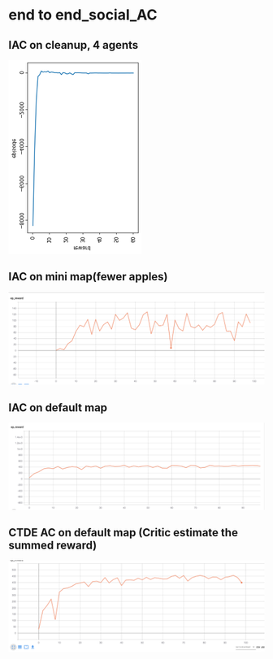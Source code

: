 # end to end_social_AC

## IAC on cleanup, 4 agents
![image](https://github.com/xuezzee/endtoend_social_pg/blob/master/picture/cleanup_IAC_RNN_4agents.png?raw=true)

## IAC on mini map(fewer apples)
![image](https://github.com/xuezzee/endtoend_social_pg/blob/IAC/picture/IAC_on_mini_map.png?raw=true)





## IAC on default map
![image](https://github.com/xuezzee/endtoend_social_pg/blob/IAC/picture/IAC_on_default_small.png?raw=true)





## CTDE AC on default map (Critic estimate the summed reward)
![image](https://github.com/xuezzee/endtoend_social_pg/blob/IAC/picture/CTDE_AC_on_default_small.png?raw=true)
